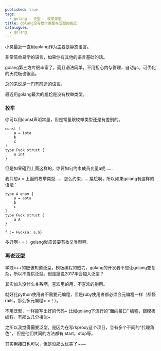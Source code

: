 ```yaml
---
published: true
tags:
  - golang - 泛型 - 枚举类型
title: golang没有枚举类型与泛型的尴尬
catalogues:
  - golang
---
```

小莫最近一直用golang作为主要是静态语言。

非常简单易学的语言，如果你有其他的语言基础的话。

golang第三方库很丰富了，而且语法简单，不用担心内存管理，自动gc，可优化的天花板也很高。

总的来说是一门有前途的语言。

最近用golang最大的尴尬是没有枚举类型。

### 枚举

你可以用const声明常量，但是常量跟枚举类型还是有差别的。

```golang
const (
	a = iota
    b
    c
)
type Fuck struct {
	a int
}
```

但是如果碰到上面这样的，你要如何约束成员变量a呢……

我只想a = 上面的枚举类型……
怎么约束…… 尴尬啊，所以如果golang有这样的语法：

```golang
type A enum {
	a = aota
    b
    c
}
type Fuck struct {
	a A
}

f := Fuck{a: a.b}
```

多好啊= =！ golang就应该要有枚举类型啊。


### 再说泛型

学过c++的应该知道泛型，模板编程的威力。golang的开发者不想让golang变复杂，所以不提供泛型。但是据说2017年会加入泛型？

其实加入没什么关系啊，喜欢用的用，不喜欢的别用。

就好比python使用者不需要元编程，但是ruby使用者都必须会元编程一样（都怪rails，那么多元编程= =！）。

不用泛型，一样能写出好的代码~ 比如golang下流行的“面向接口” 编程，跟模板编程，有那么几分相似~


之所以我觉得需要泛型，是因为在写rkproxy这个项目，会有多个不同的“代理角色”， 但是他们共同的方法都有 start，stop等。

其实用接口也可以，但是没那么优美了~~~
